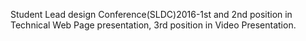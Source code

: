 ---
---

Student Lead design Conference(SLDC)2016-1st and 2nd position in Technical Web Page presentation, 3rd position in Video Presentation.
